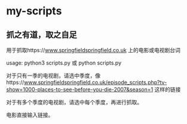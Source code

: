 # my-scripts

## 抓之有道，取之自足

用于抓取https://www.springfieldspringfield.co.uk 上的电影或电视剧台词

usage: python3 scripts.py 或 python scripts.py

对于只有一季的电视剧，请选中季度，像https://www.springfieldspringfield.co.uk/episode_scripts.php?tv-show=1000-places-to-see-before-you-die-2007&season=1 这样的链接

对于有多个季度的电视剧，请选中每个季度，再进行抓取。

电影直接输入链接。
